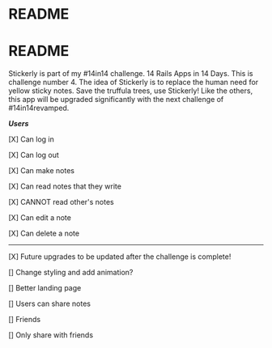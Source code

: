 # README

# README

Stickerly is part of my #14in14 challenge.  14 Rails Apps in 14 Days.  This is challenge number 4.  The idea of Stickerly is to replace the human need for yellow sticky notes.  Save the truffula trees, use Stickerly!  Like the others, this app will be upgraded significantly with the next challenge of #14in14revamped.

*****Users*****

[X] Can log in

[X] Can log out

[X] Can make notes

[X] Can read notes that they write

[X] CANNOT read other's notes

[X] Can edit a note

[X] Can delete a note

**********************

[X] Future upgrades to be updated after the challenge is complete!

[] Change styling and add animation?

[] Better landing page

[] Users can share notes 

[] Friends

[] Only share with friends



